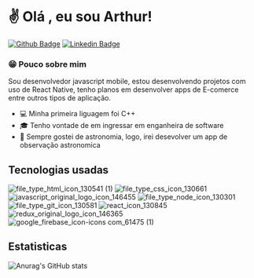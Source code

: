 # :v: Olá , eu sou Arthur!

[![Github Badge](https://img.shields.io/badge/-Github-000?style=flat-square&logo=Github&logoColor=white&link=https://github.com/fagnerpsantos)](https://github.com/ArthurNunescs345)
[![Linkedin Badge](https://img.shields.io/badge/-LinkedIn-blue?style=flat-square&logo=Linkedin&logoColor=white&link=https://www.linkedin.com/in/fagnerpsantos/)](https://www.linkedin.com/ArthurNunesCS/)


### :grin: Pouco sobre mim
Sou desenvolvedor javascript mobile, estou desenvolvendo projetos com uso de React Native, tenho planos em desenvolver apps de E-comerce entre outros tipos de aplicação.

- :computer: Minha primeira liguagem foi C++
- :mortar_board: Tenho vontade de em ingressar em enganheira de software
- :milky_way: Sempre gostei de astronomia, logo, irei desevolver um app de observação astronomica

## Tecnologias usadas
![file_type_html_icon_130541 (1)](https://user-images.githubusercontent.com/120469468/207322226-8f7ff007-3262-4818-8209-3f6c85293029.png)
![file_type_css_icon_130661](https://user-images.githubusercontent.com/120469468/207321167-ed710e96-c414-4d36-b56c-8f1b3612cfef.png)
![javascript_original_logo_icon_146455](https://user-images.githubusercontent.com/120469468/207321173-a439088c-b934-4e17-8608-e7e33f75f141.png)
![file_type_node_icon_130301](https://user-images.githubusercontent.com/120469468/207321153-b27c97e1-a859-4f9b-84a2-79b0042e24e1.png)
![file_type_git_icon_130581](https://user-images.githubusercontent.com/120469468/207321158-70c261f0-0628-4124-91c3-8cb48005db3e.png)
![react_icon_130845](https://user-images.githubusercontent.com/120469468/207321166-56bb9a4e-95ca-4b99-8428-2c5e9c30c4c6.png)
![redux_original_logo_icon_146365](https://user-images.githubusercontent.com/120469468/207321163-c7d03a2a-faaa-469a-927f-d127870a7359.png)
![google_firebase_icon-icons com_61475 (1)](https://user-images.githubusercontent.com/120469468/207322501-461696cb-7b98-479e-881d-462c6f356299.png)

## Estatisticas
![Anurag's GitHub stats](https://github-readme-stats.vercel.app/api?username=ArthurNunescs345&show_icons=true)
